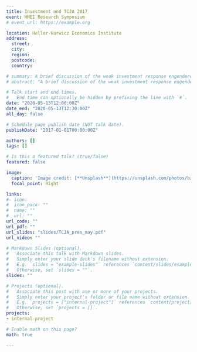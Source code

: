 ```yaml
---
title: Investment and TCJA 2017
event: HHEI Research Symposium
# event_url: https://example.org

location: Heller-Hurwicz Economics Institute
address:
  street: 
  city: 
  region: 
  postcode: 
  country: 

# summary: A brief discussion of the weak investment response engendered by the passage of the Tax Cuts and Jobs Act 2017 using initial findings from 10-K data filed by C corporations with the SEC.
# abstract: "A brief discussion of the weak investment response engendered by the passage of the Tax Cuts and Jobs Act (TCJA) 2017 using initial findings from 10-K data filed by C corporations with the SEC. Following the passage of TCJA, it was widely thought that investment would increase because many provisions were favorable to increased investment, including a reduced statutory tax rate and 100% bonus depreciation for a limited period of time. But investment did not rise as much as predicted. I supply a few potential explanations for this: effective tax rates did not change much for major corporations, investment elasticities from other tax cuts were improperly applied, and political economy considerations were not considered enough."

# Talk start and end times.
#   End time can optionally be hidden by prefixing the line with `#`.
date: "2020-05-13T12:00:00Z"
date_end: "2020-05-13T12:30:00Z"
all_day: false

# Schedule page publish date (NOT talk date).
publishDate: "2017-01-01T00:00:00Z"

authors: []
tags: []

# Is this a featured talk? (true/false)
featured: false

image:
  caption: 'Image credit: [**Unsplash**](https://unsplash.com/photos/bzdhc5b3Bxs)'
  focal_point: Right

links:
#- icon: 
#  icon_pack: ""
#  name: ""
#  url: ""
url_code: ""
url_pdf: ""
url_slides: "slides/TCJA_pres_may.pdf"
url_video: ""

# Markdown Slides (optional).
#   Associate this talk with Markdown slides.
#   Simply enter your slide deck's filename without extension.
#   E.g. `slides = "example-slides"` references `content/slides/example-slides.md`.
#   Otherwise, set `slides = ""`.
slides: ""

# Projects (optional).
#   Associate this post with one or more of your projects.
#   Simply enter your project's folder or file name without extension.
#   E.g. `projects = ["internal-project"]` references `content/project/deep-learning/index.md`.
#   Otherwise, set `projects = []`.
projects:
- internal-project

# Enable math on this page?
math: true

---
```



